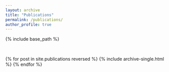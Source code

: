```yaml
---
layout: archive
title: "Publications"
permalink: /publications/
author_profile: true
---
```


{% include base_path %}

<br>

{% for post in site.publications reversed %}
  {% include archive-single.html %}
{% endfor %}
